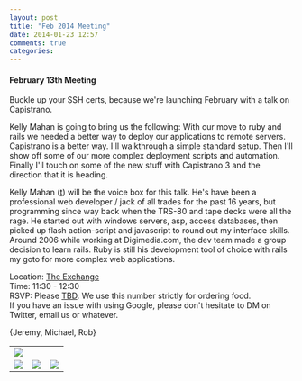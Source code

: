 ```yaml
---
layout: post
title: "Feb 2014 Meeting"
date: 2014-01-23 12:57
comments: true
categories: 
---
```

#### February 13th Meeting

Buckle up your SSH certs, because we're launching February with a talk on Capistrano.

Kelly Mahan is going to bring us the following: With our move to ruby and rails we needed a better way to deploy our applications to remote servers. Capistrano is a better way. I'll walkthrough a simple standard setup. Then I'll show off some of our more complex deployment scripts and automation. Finally I'll touch on some of the new stuff with Capistrano 3 and the direction that it is heading.﻿


Kelly Mahan ([t][]) will be the voice box for this talk. He's have been a professional web developer / jack of all trades for the past 16 years, but programming since way back when the TRS-80 and tape decks were all the rage. He started out with windows servers, asp, access databases, then picked up flash action-script and javascript to round out my interface skills. Around 2006 while working at Digimedia.com, the dev team made a group decision to learn rails. Ruby is still his development tool of choice with rails my goto for more complex web applications.

Location: [The Exchange][exchange]  
Time: 11:30 - 12:30  
RSVP: Please [TBD][rsvp]. We use this number strictly for ordering food.  
If you have an issue with using Google, please don't hesitate to DM on Twitter, email us or whatever.

{Jeremy, Michael, Rob}

<table width="776" cellspacing="0" cellpadding="0">
<tr><td colspan="3"><img src="{{ root_url }}/images/sponsors/sponsor-bar.jpg" /></td></tr>
<tr><td><img src="{{ root_url }}/images/sponsors/half.jpg" /></td>
<td><a href="http://raisemore.com/"><img src="{{ root_url }}/images/sponsors/raisemore.jpg" /></a></td>
<td><a href="http://www.exchangeokc.com/"><img src="{{ root_url }}/images/sponsors/exchange.jpg" /></a></td></tr>
</table>


[t]: https://twitter.com/kmahan

[rsvp]: http://okcruby.org
[exchange]: http://www.exchangeokc.com/
[raisemore]: http://raisemore.com "raisemore"
[rhi]: http://www.roberthalf.com/technology/
